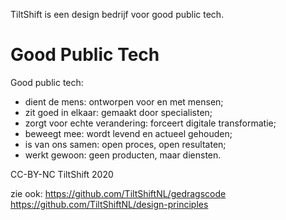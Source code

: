 TiltShift is een design bedrijf voor good public tech.

Good Public Tech
================

Good public tech:

* dient de mens: ontworpen voor en met mensen;
* zit goed in elkaar: gemaakt door specialisten;
* zorgt voor echte verandering: forceert digitale transformatie;
* beweegt mee: wordt levend en actueel gehouden;
* is van ons samen: open proces, open resultaten;
* werkt gewoon: geen producten, maar diensten.

CC-BY-NC TiltShift 2020

zie ook:
https://github.com/TiltShiftNL/gedragscode
https://github.com/TiltShiftNL/design-principles
